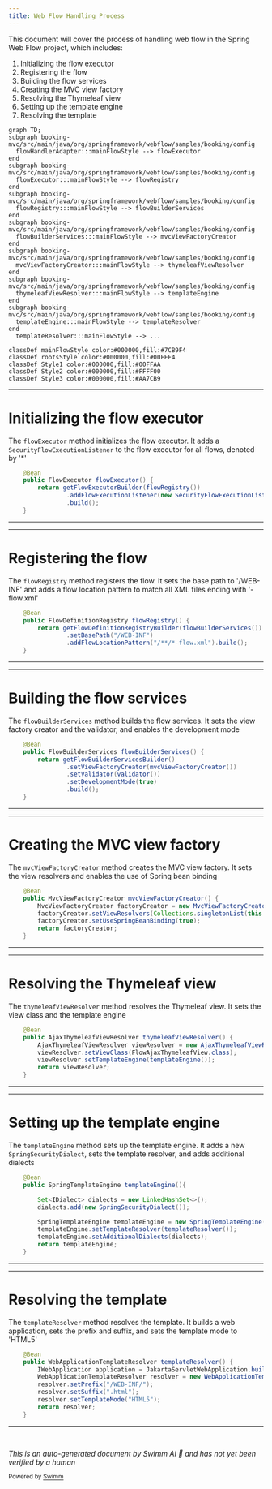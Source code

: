```yaml
---
title: Web Flow Handling Process
---
```

This document will cover the process of handling web flow in the Spring Web Flow project, which includes:

1. Initializing the flow executor
2. Registering the flow
3. Building the flow services
4. Creating the MVC view factory
5. Resolving the Thymeleaf view
6. Setting up the template engine
7. Resolving the template

```mermaid
graph TD;
subgraph booking-mvc/src/main/java/org/springframework/webflow/samples/booking/config
  flowHandlerAdapter:::mainFlowStyle --> flowExecutor
end
subgraph booking-mvc/src/main/java/org/springframework/webflow/samples/booking/config
  flowExecutor:::mainFlowStyle --> flowRegistry
end
subgraph booking-mvc/src/main/java/org/springframework/webflow/samples/booking/config
  flowRegistry:::mainFlowStyle --> flowBuilderServices
end
subgraph booking-mvc/src/main/java/org/springframework/webflow/samples/booking/config
  flowBuilderServices:::mainFlowStyle --> mvcViewFactoryCreator
end
subgraph booking-mvc/src/main/java/org/springframework/webflow/samples/booking/config
  mvcViewFactoryCreator:::mainFlowStyle --> thymeleafViewResolver
end
subgraph booking-mvc/src/main/java/org/springframework/webflow/samples/booking/config
  thymeleafViewResolver:::mainFlowStyle --> templateEngine
end
subgraph booking-mvc/src/main/java/org/springframework/webflow/samples/booking/config
  templateEngine:::mainFlowStyle --> templateResolver
end
  templateResolver:::mainFlowStyle --> ...

classDef mainFlowStyle color:#000000,fill:#7CB9F4
classDef rootsStyle color:#000000,fill:#00FFF4
classDef Style1 color:#000000,fill:#00FFAA
classDef Style2 color:#000000,fill:#FFFF00
classDef Style3 color:#000000,fill:#AA7CB9
```

<SwmSnippet path="/booking-mvc/src/main/java/org/springframework/webflow/samples/booking/config/WebFlowConfig.java" line="22" repo-id="Z2l0aHViJTNBJTNBc3ByaW5nLXdlYmZsb3ctc2FtcGxlcyUzQSUzQWdpbGFkbmF2b3Q=">

---

# Initializing the flow executor

The `flowExecutor` method initializes the flow executor. It adds a `SecurityFlowExecutionListener` to the flow executor for all flows, denoted by '\*'

```java
	@Bean
	public FlowExecutor flowExecutor() {
		return getFlowExecutorBuilder(flowRegistry())
				.addFlowExecutionListener(new SecurityFlowExecutionListener(), "*")
				.build();
	}
```

---

</SwmSnippet>

<SwmSnippet path="/booking-mvc/src/main/java/org/springframework/webflow/samples/booking/config/WebFlowConfig.java" line="29" repo-id="Z2l0aHViJTNBJTNBc3ByaW5nLXdlYmZsb3ctc2FtcGxlcyUzQSUzQWdpbGFkbmF2b3Q=">

---

# Registering the flow

The `flowRegistry` method registers the flow. It sets the base path to '/WEB-INF' and adds a flow location pattern to match all XML files ending with '-flow.xml'

```java
	@Bean
	public FlowDefinitionRegistry flowRegistry() {
		return getFlowDefinitionRegistryBuilder(flowBuilderServices())
				.setBasePath("/WEB-INF")
				.addFlowLocationPattern("/**/*-flow.xml").build();
	}
```

---

</SwmSnippet>

<SwmSnippet path="/booking-mvc/src/main/java/org/springframework/webflow/samples/booking/config/WebFlowConfig.java" line="36" repo-id="Z2l0aHViJTNBJTNBc3ByaW5nLXdlYmZsb3ctc2FtcGxlcyUzQSUzQWdpbGFkbmF2b3Q=">

---

# Building the flow services

The `flowBuilderServices` method builds the flow services. It sets the view factory creator and the validator, and enables the development mode

```java
	@Bean
	public FlowBuilderServices flowBuilderServices() {
		return getFlowBuilderServicesBuilder()
				.setViewFactoryCreator(mvcViewFactoryCreator())
				.setValidator(validator())
				.setDevelopmentMode(true)
				.build();
	}
```

---

</SwmSnippet>

<SwmSnippet path="/booking-mvc/src/main/java/org/springframework/webflow/samples/booking/config/WebFlowConfig.java" line="45" repo-id="Z2l0aHViJTNBJTNBc3ByaW5nLXdlYmZsb3ctc2FtcGxlcyUzQSUzQWdpbGFkbmF2b3Q=">

---

# Creating the MVC view factory

The `mvcViewFactoryCreator` method creates the MVC view factory. It sets the view resolvers and enables the use of Spring bean binding

```java
	@Bean
	public MvcViewFactoryCreator mvcViewFactoryCreator() {
		MvcViewFactoryCreator factoryCreator = new MvcViewFactoryCreator();
		factoryCreator.setViewResolvers(Collections.singletonList(this.webMvcConfig.thymeleafViewResolver()));
		factoryCreator.setUseSpringBeanBinding(true);
		return factoryCreator;
	}
```

---

</SwmSnippet>

<SwmSnippet path="/booking-mvc/src/main/java/org/springframework/webflow/samples/booking/config/WebMvcConfig.java" line="81" repo-id="Z2l0aHViJTNBJTNBc3ByaW5nLXdlYmZsb3ctc2FtcGxlcyUzQSUzQWdpbGFkbmF2b3Q=">

---

# Resolving the Thymeleaf view

The `thymeleafViewResolver` method resolves the Thymeleaf view. It sets the view class and the template engine

```java
	@Bean
	public AjaxThymeleafViewResolver thymeleafViewResolver() {
		AjaxThymeleafViewResolver viewResolver = new AjaxThymeleafViewResolver();
		viewResolver.setViewClass(FlowAjaxThymeleafView.class);
		viewResolver.setTemplateEngine(templateEngine());
		return viewResolver;
	}
```

---

</SwmSnippet>

<SwmSnippet path="/booking-mvc/src/main/java/org/springframework/webflow/samples/booking/config/WebMvcConfig.java" line="89" repo-id="Z2l0aHViJTNBJTNBc3ByaW5nLXdlYmZsb3ctc2FtcGxlcyUzQSUzQWdpbGFkbmF2b3Q=">

---

# Setting up the template engine

The `templateEngine` method sets up the template engine. It adds a new `SpringSecurityDialect`, sets the template resolver, and adds additional dialects

```java
	@Bean
	public SpringTemplateEngine templateEngine(){

		Set<IDialect> dialects = new LinkedHashSet<>();
		dialects.add(new SpringSecurityDialect());

		SpringTemplateEngine templateEngine = new SpringTemplateEngine();
		templateEngine.setTemplateResolver(templateResolver());
		templateEngine.setAdditionalDialects(dialects);
		return templateEngine;
	}
```

---

</SwmSnippet>

<SwmSnippet path="/booking-mvc/src/main/java/org/springframework/webflow/samples/booking/config/WebMvcConfig.java" line="101" repo-id="Z2l0aHViJTNBJTNBc3ByaW5nLXdlYmZsb3ctc2FtcGxlcyUzQSUzQWdpbGFkbmF2b3Q=">

---

# Resolving the template

The `templateResolver` method resolves the template. It builds a web application, sets the prefix and suffix, and sets the template mode to 'HTML5'

```java
	@Bean
	public WebApplicationTemplateResolver templateResolver() {
		IWebApplication application = JakartaServletWebApplication.buildApplication(this.servletContext);
		WebApplicationTemplateResolver resolver = new WebApplicationTemplateResolver(application);
		resolver.setPrefix("/WEB-INF/");
		resolver.setSuffix(".html");
		resolver.setTemplateMode("HTML5");
		return resolver;
	}
```

---

</SwmSnippet>

&nbsp;

*This is an auto-generated document by Swimm AI 🌊 and has not yet been verified by a human*

<SwmMeta version="3.0.0" repo-id="Z2l0aHViJTNBJTNBc3ByaW5nLXdlYmZsb3ctc2FtcGxlcyUzQSUzQWdpbGFkbmF2b3Q=" repo-name="spring-webflow-samples"><sup>Powered by [Swimm](https://app.swimm.io/)</sup></SwmMeta>
